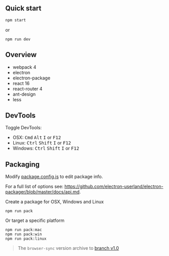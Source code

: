 
## Quick start
```bash
npm start
```
or
```
npm run dev
```

## Overview
- webpack 4
- electron
- electron-package
- react 16
- react-router 4
- ant-design
- less

## DevTools

Toggle DevTools:

* OSX: <kbd>Cmd</kbd> <kbd>Alt</kbd> <kbd>I</kbd> or <kbd>F12</kbd>
* Linux: <kbd>Ctrl</kbd> <kbd>Shift</kbd> <kbd>I</kbd> or <kbd>F12</kbd>
* Windows: <kbd>Ctrl</kbd> <kbd>Shift</kbd> <kbd>I</kbd> or <kbd>F12</kbd>

## Packaging

Modify [package.config.js](./config/package.config.js) to edit package info.

For a full list of options see: https://github.com/electron-userland/electron-packager/blob/master/docs/api.md.

Create a package for OSX, Windows and Linux
```
npm run pack
```

Or target a specific platform
```
npm run pack:mac
npm run pack:win
npm run pack:linux
```

> The `browser-sync` version archive to [branch v1.0](https://github.com/lanten/electron-antd/tree/v1.0)
